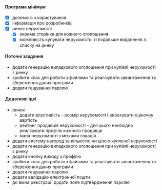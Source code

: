 #### Програма мінімум

- [x] допомога з користування
- [x] інформація про розробників
- [x] ринок нерухомості
  - [x] окрема сторінка для кожного оголошення
  - [x] можливість купувати нерухомість. її подальше видалення зі списку на ринку

#### Поточні завдання

- додати генерацію випадкового оголошення при купівлі нерухомості з ринку
- зробити клас для роботи з файлами та реалізувати завантаження та збереження даних програми
- додати гешування паролю

#### Додаткові ідеї

- ринок
  - додати властивість - розмір нерухомості і вирахувати оціночну вартість
  - рейтинг продавців нерухомості - для цього необхідно реалізувати профіль кожного продавця
  - мапа нерухомості з мітками локацій
- додати систему нагород за кількістю чи ціною купленої нерухомості
- додати генерацію випадкового оголошення при купівлі нерухомості з ринку
- додати кнопку виходу з профілю
- зробити клас для роботи з файлами та реалізувати завантаження та збереження даних програми
- додати гешування паролю
- додати валідацію електронної пошти
- до вікна реєстрації додати поле підтвердження паролю
